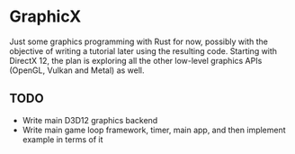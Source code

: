 # GraphicX

Just some graphics programming with Rust for now, possibly with the objective of writing a tutorial later using the resulting code. Starting with DirectX 12, the plan is exploring all the other low-level graphics APIs (OpenGL, Vulkan and Metal) as well.

## TODO

* Write main D3D12 graphics backend
* Write main game loop framework, timer, main app, and then implement example in terms of it